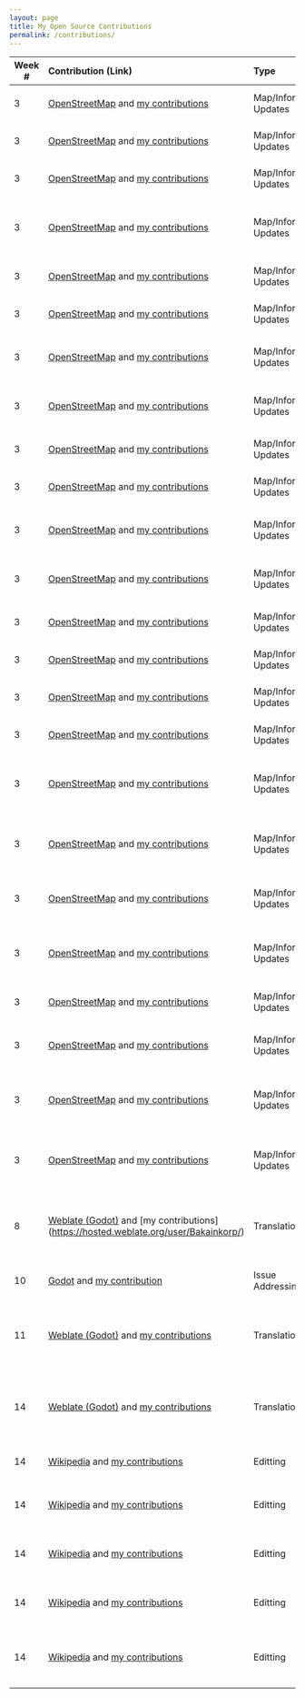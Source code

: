 ```yaml
---
layout: page
title: My Open Source Contributions
permalink: /contributions/
---
```


<!--
Type of the contribution should be "Wikipedia edit", "OpenStreet Map feature", "Project Documentation", "Project Code", "Blog Edit", etc.

The description should include a brief summary of what you did.

Replace the first row below with your contribution.

-->


| Week #       | Contribution (Link)  | Type  | Description |
|---|:---|:---|:---|
|  3   | [OpenStreetMap](https://www.openstreetmap.org) and [my contributions](https://www.openstreetmap.org/user/Bakainkorp/history#map=12/40.7269/-73.8937)   | Map/Information Updates  | I added the address for Pomonok Library. |
|  3   | [OpenStreetMap](https://www.openstreetmap.org) and [my contributions](https://www.openstreetmap.org/user/Bakainkorp/history#map=12/40.7269/-73.8937)   | Map/Information Updates  | I added the address for Halal Munchies. |
|  3   | [OpenStreetMap](https://www.openstreetmap.org) and [my contributions](https://www.openstreetmap.org/user/Bakainkorp/history#map=12/40.7269/-73.8937)   | Map/Information Updates  | I added the address for Jib Lanes. |
|  3   | [OpenStreetMap](https://www.openstreetmap.org) and [my contributions](https://www.openstreetmap.org/user/Bakainkorp/history#map=12/40.7269/-73.8937)   | Map/Information Updates  | I added information about the location of garbage bins at a Q64 bus stop. |
|  3   | [OpenStreetMap](https://www.openstreetmap.org) and [my contributions](https://www.openstreetmap.org/user/Bakainkorp/history#map=12/40.7269/-73.8937)   | Map/Information Updates  | I added the address for a Citibank location. |
|  3   | [OpenStreetMap](https://www.openstreetmap.org) and [my contributions](https://www.openstreetmap.org/user/Bakainkorp/history#map=12/40.7269/-73.8937)   | Map/Information Updates  | I added the address for a Rite Aid location. |
|  3   | [OpenStreetMap](https://www.openstreetmap.org) and [my contributions](https://www.openstreetmap.org/user/Bakainkorp/history#map=12/40.7269/-73.8937)   | Map/Information Updates  | I added the address for the Chinese restaurant Peking. |
|  3   | [OpenStreetMap](https://www.openstreetmap.org) and [my contributions](https://www.openstreetmap.org/user/Bakainkorp/history#map=12/40.7269/-73.8937)   | Map/Information Updates  | I updated the address for Eons Greek Food For Life.|
|  3   | [OpenStreetMap](https://www.openstreetmap.org) and [my contributions](https://www.openstreetmap.org/user/Bakainkorp/history#map=12/40.7269/-73.8937)   | Map/Information Updates  | I updated the address for a Qdoba location.|
|  3   | [OpenStreetMap](https://www.openstreetmap.org) and [my contributions](https://www.openstreetmap.org/user/Bakainkorp/history#map=12/40.7269/-73.8937)   | Map/Information Updates  | I updated the address for a Starbucks location.|
|  3   | [OpenStreetMap](https://www.openstreetmap.org) and [my contributions](https://www.openstreetmap.org/user/Bakainkorp/history#map=12/40.7269/-73.8937)   | Map/Information Updates  | I updated the address for a Boston Market location.|
|  3   | [OpenStreetMap](https://www.openstreetmap.org) and [my contributions](https://www.openstreetmap.org/user/Bakainkorp/history#map=12/40.7269/-73.8937)   | Map/Information Updates  | I updated the address for Queen County Savings Bank.|
|  3   | [OpenStreetMap](https://www.openstreetmap.org) and [my contributions](https://www.openstreetmap.org/user/Bakainkorp/history#map=12/40.7269/-73.8937)   | Map/Information Updates  | I added the address for a Red Mango location. |
|  3   | [OpenStreetMap](https://www.openstreetmap.org) and [my contributions](https://www.openstreetmap.org/user/Bakainkorp/history#map=12/40.7269/-73.8937)   | Map/Information Updates  | I removed an unncessary address.|
|  3   | [OpenStreetMap](https://www.openstreetmap.org) and [my contributions](https://www.openstreetmap.org/user/Bakainkorp/history#map=12/40.7269/-73.8937)   | Map/Information Updates  | I added the address for a Thai restaurant Kin'd. |
|  3   | [OpenStreetMap](https://www.openstreetmap.org) and [my contributions](https://www.openstreetmap.org/user/Bakainkorp/history#map=12/40.7269/-73.8937)   | Map/Information Updates  | I added the address for a Carvel location. |
|  3   | [OpenStreetMap](https://www.openstreetmap.org) and [my contributions](https://www.openstreetmap.org/user/Bakainkorp/history#map=12/40.7269/-73.8937)   | Map/Information Updates  | I added the address for a condominium named Queens Boulevard Towers. |
|  3   | [OpenStreetMap](https://www.openstreetmap.org) and [my contributions](https://www.openstreetmap.org/user/Bakainkorp/history#map=12/40.7269/-73.8937)   | Map/Information Updates  | I added the address for a salon called Gorgeous Hair and Nail Salon. |
|  3   | [OpenStreetMap](https://www.openstreetmap.org) and [my contributions](https://www.openstreetmap.org/user/Bakainkorp/history#map=12/40.7269/-73.8937)   | Map/Information Updates  | I added an address for an office building in Manhattan. |
|  3   | [OpenStreetMap](https://www.openstreetmap.org) and [my contributions](https://www.openstreetmap.org/user/Bakainkorp/history#map=12/40.7269/-73.8937)   | Map/Information Updates  | I added the address for a deli called Malik Grocery and Halal Meat. |
|  3   | [OpenStreetMap](https://www.openstreetmap.org) and [my contributions](https://www.openstreetmap.org/user/Bakainkorp/history#map=12/40.7269/-73.8937)   | Map/Information Updates  | I overhauled the information for a Caffe Bene. |
|  3   | [OpenStreetMap](https://www.openstreetmap.org) and [my contributions](https://www.openstreetmap.org/user/Bakainkorp/history#map=12/40.7269/-73.8937)   | Map/Information Updates  | I added information for three separate churches. |
|  3   | [OpenStreetMap](https://www.openstreetmap.org) and [my contributions](https://www.openstreetmap.org/user/Bakainkorp/history#map=12/40.7269/-73.8937)   | Map/Information Updates  | I added information for a rock climbing center called the Cliffs. |
|  3   | [OpenStreetMap](https://www.openstreetmap.org) and [my contributions](https://www.openstreetmap.org/user/Bakainkorp/history#map=12/40.7269/-73.8937)   | Map/Information Updates  | I added information for a Chinese restaurant called iFortune Cookie. |
|  8   | [Weblate (Godot)](https://hosted.weblate.org/projects/godot-engine/godot/) and [my contributions] (https://hosted.weblate.org/user/Bakainkorp/)   | Translations  | I provided translations for three words in Tagalog for Godot's Weblate page. |
|  10  | [Godot](https://github.com/godotengine/godot) and [my contribution](https://github.com/godotengine/godot/issues/33800) | Issue Addressing | I provided assistance to a given issue.|
|  11   | [Weblate (Godot)](https://hosted.weblate.org/projects/godot-engine/godot/) and [my contributions](https://hosted.weblate.org/user/Bakainkorp/)   | Translations  |  I provided translations for twenty words in Tagalog for Godot's Weblate page.  |
|  14   | [Weblate (Godot)](https://hosted.weblate.org/projects/godot-engine/godot/) and [my contributions](https://hosted.weblate.org/user/Bakainkorp/)   | Translations  |  I provided translations for three words in Tagalog for Godot's Weblate page. |
|  14   | [Wikipedia](https://www.wikipedia.org) and [my contributions](https://en.wikipedia.org/wiki/Special:Contributions/Bakainkorp)| Editting | I edited the plot section of the article for Celeste. |
|  14   | [Wikipedia](https://www.wikipedia.org) and [my contributions](https://en.wikipedia.org/wiki/Special:Contributions/Bakainkorp)| Editting | I edited the reception section of the article for Rakuen. |
|  14   | [Wikipedia](https://www.wikipedia.org) and [my contributions](https://en.wikipedia.org/wiki/Special:Contributions/Bakainkorp)| Editting | I edited the awards/recognition section of the article for Rakuen. |
|  14   | [Wikipedia](https://www.wikipedia.org) and [my contributions](https://en.wikipedia.org/wiki/Special:Contributions/Bakainkorp)| Editting | I edited the reception section of the article for Ittle Dew 2. |
|  14   | [Wikipedia](https://www.wikipedia.org) and [my contributions](https://en.wikipedia.org/wiki/Special:Contributions/Bakainkorp)| Editting | I edited the reception section of the article for Plague Inc: Evolved. |

